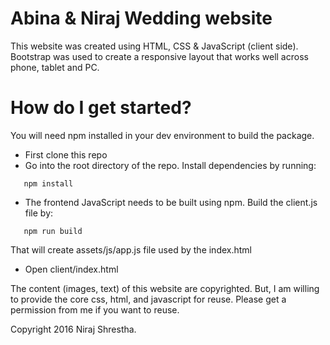 # Abina & Niraj Wedding website
This website was created using HTML, CSS & JavaScript (client side).
Bootstrap was used to create a responsive layout that works well across phone, tablet and PC.


# How do I get started?
You will need npm installed in your dev environment to build the package.

* First clone this repo
* Go into the root directory of the repo. Install dependencies by running:
```
   npm install
```

* The frontend JavaScript needs to be built using npm. Build the client.js file by:

```
   npm run build
```
That will create assets/js/app.js file used by the index.html

* Open client/index.html

The content (images, text) of this website are copyrighted. But, I am willing to provide the core css, html, and javascript for reuse. Please get a permission from me if you want to reuse.

Copyright 2016 Niraj Shrestha.
